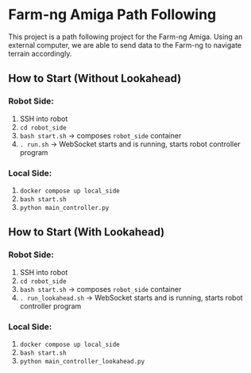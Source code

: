 # Farm-ng Amiga Path Following

This project is a path following project for the Farm-ng Amiga. Using an external computer, we are able to send data to the Farm-ng to navigate terrain accordingly.

## How to Start (Without Lookahead)

### Robot Side:
1. SSH into robot  
2. `cd robot_side`  
3. `bash start.sh` → composes `robot_side` container  
4. `. run.sh` → WebSocket starts and is running, starts robot controller program  

### Local Side:
1. `docker compose up local_side`  
2. `bash start.sh`  
3. `python main_controller.py`  

## How to Start (With Lookahead)

### Robot Side:
1. SSH into robot  
2. `cd robot_side`  
3. `bash start.sh` → composes `robot_side` container  
4. `. run_lookahead.sh` → WebSocket starts and is running, starts robot controller program  

### Local Side:
1. `docker compose up local_side`  
2. `bash start.sh`  
3. `python main_controller_lookahead.py`  
